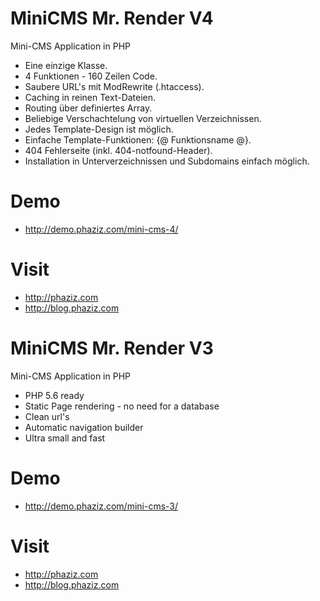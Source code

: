 MiniCMS Mr. Render V4
=====================

Mini-CMS Application in PHP
- Eine einzige Klasse.
- 4 Funktionen - 160 Zeilen Code.
- Saubere URL's mit ModRewrite (.htaccess).
- Caching in reinen Text-Dateien.
- Routing über definiertes Array.
- Beliebige Verschachtelung von virtuellen Verzeichnissen.
- Jedes Template-Design ist möglich.
- Einfache Template-Funktionen: {@ Funktionsname @}.
- 404 Fehlerseite (inkl. 404-notfound-Header).
- Installation in Unterverzeichnissen und Subdomains einfach möglich.

Demo
====
- <http://demo.phaziz.com/mini-cms-4/>

Visit
====
- <http://phaziz.com>
- <http://blog.phaziz.com>




MiniCMS Mr. Render V3
=====================

Mini-CMS Application in PHP
- PHP 5.6 ready
- Static Page rendering - no need for a database
- Clean url's
- Automatic navigation builder
- Ultra small and fast

Demo
====
- <http://demo.phaziz.com/mini-cms-3/>

Visit
====
- <http://phaziz.com>
- <http://blog.phaziz.com>